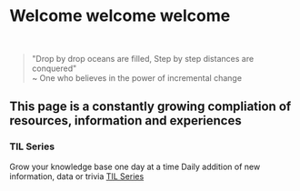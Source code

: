 # Welcome welcome welcome
<br>

> "Drop by drop oceans are filled,
Step by step distances are conquered"<br>
~ One who believes in the power of incremental change

This page is a constantly growing compliation of resources, information and experiences
---
### TIL Series

Grow your knowledge base one day at a time
Daily addition of new information, data or trivia
[TIL Series](./TIL.md)